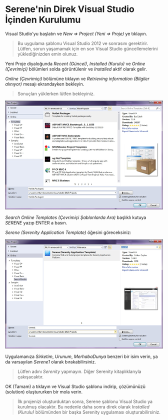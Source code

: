 # Serene'nin Direk Visual Studio İçinden Kurulumu

Visual Studio'yu başlatın ve  *New => Project (Yeni => Proje)* ye tıklayın.

> Bu uygulama şablonu Visual Studio 2012 ve sonrasını gerektirir. Lütfen, sorun yaşamamak için en son Visual Studio güncellemelerini yüklediğinizden emin olunuz.

Yeni Proje diyaloğunda *Recent (Güncel)*, *Installed (Kurulu)* ve *Online (Çevrimiçi)* bölümleri solda görüntülenir ve *Installed* aktif olarak gelir.

*Online (Çevrimiçi)* bölümüne tıklayın ve *Retrieving information (Bilgiler alınıyor)* mesajı ekrandayken bekleyin.

> Sonuçları yüklerken lütfen bekleyiniz.

![Yeni Proje Online](img/new_project_dialog_online.jpg)

*Search Online Templates (Çevrimiçi Şablonlarda Ara)* başlıklı kutuya *SERENE* yazıp ENTER a basın.

*Serene (Serenity Application Template)* öğesini göreceksiniz:

![Serene Arama Sonucu](img/new_project_dialog_serene.jpg)

Uygulamanıza *Sirketim*, *Urunum*, *MerhabaDunya* benzeri bir isim verin, ya da varsayılan *Serene1* olarak bırakabilirsiniz.

> Lütfen adını *Serenity* yapmayın. Diğer Serenity kitaplıklarıyla çakışacaktır.

OK (Tamam) a tıklayın ve Visual Studio şablonu indirip, çözümünüzü (solution) oluştururken bir mola verin.

> İlk projenizi oluşturduktan sonra, Serene şablonu Visual Studio ya kurulmuş olacaktır. Bu nedenle daha sonra direk olarak *Installed (Kurulu)* bölümünden bir başka Serenity uygulaması oluşturabilirsiniz.
